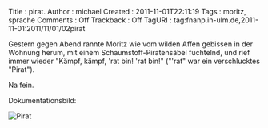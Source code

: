Title     : pirat.
Author    : michael
Created   : 2011-11-01T22:11:19
Tags      : moritz, sprache
Comments  : Off
Trackback : Off
TagURI    : tag:fnanp.in-ulm.de,2011-11-01:2011/11/01/02pirat

Gestern gegen Abend rannte Moritz wie vom wilden Affen gebissen in der Wohnung
herum, mit einem Schaumstoff-Piratensäbel fuchtelnd, und rief immer wieder
"Kämpf, kämpf, 'rat bin! 'rat bin!" ("'rat" war ein verschlucktes "Pirat").

Na fein.

Dokumentationsbild:

![Pirat](http://fnanp.in-ulm.de/frederik_und_moritz/photos/2011_10/tempdir/640x480/IMG_7920.jpg)
